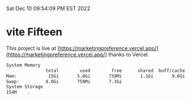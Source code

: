 Sat Dec 10 09:54:09 PM EST 2022

# vite Fifteen


This project is live at [https://marketingpreference.vercel.app/](https://marketingpreference.vercel.app/) thanks to Vercel.

```bash
System Memory
               total        used        free      shared  buff/cache   available
Mem:            15Gi       5.0Gi       739Mi       1.1Gi       9.6Gi       8.9Gi
Swap:          8.0Gi       759Mi       7.3Gi
System Storage
154M	.
```
```bash
